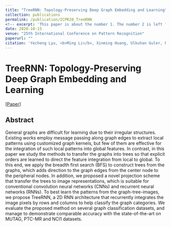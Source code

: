```yaml
---
title: "TreeRNN: Topology-Preserving Deep Graph Embedding and Learning"
collection: publications
permalink: /publication/ICPR20_TreeRNN
<!-- excerpt: 'This paper is about the number 1. The number 2 is left for future work.' -->
date: 2020-10-15
venue: "25th International Conference on Pattern Recognition"
paperurl: ""
citation: 'Yecheng Lyu, <b>Ming Li</b>, Xinming Huang, Ulkuhan Guler, Patrick Schaumont, and Ziming Zhang. "TreeRNN: Topology-Preserving Deep Graph Embedding and Learning". <i>ICPR</i>. 2020.'
---
```

# TreeRNN: Topology-Preserving Deep Graph Embedding and Learning

[<a href="https://ming1993li.github.io/files/ICPR20_TreeRNN.pdf">Paper</a>]

## Abstract
General graphs are difficult for learning due to their
irregular structures. Existing works employ message passing
along graph edges to extract local patterns using customized
graph kernels, but few of them are effective for the integration
of such local patterns into global features. In contrast, in this
paper we study the methods to transfer the graphs into trees so
that explicit orders are learned to direct the feature integration
from local to global. To this end, we apply the breadth first search
(BFS) to construct trees from the graphs, which adds direction
to the graph edges from the center node to the peripheral
nodes. In addition, we proposed a novel projection scheme that
transfer the trees to image representations, which is suitable for
conventional convolution neural networks (CNNs) and recurrent
neural networks (RNNs). To best learn the patterns from the
graph-tree-images, we propose TreeRNN, a 2D RNN architecture
that recurrently integrates the image pixels by rows and columns
to help classify the graph categories. We evaluate the proposed
method on several graph classification datasets, and manage to
demonstrate comparable accuracy with the state-of-the-art on
MUTAG, PTC-MR and NCI1 datasets.
